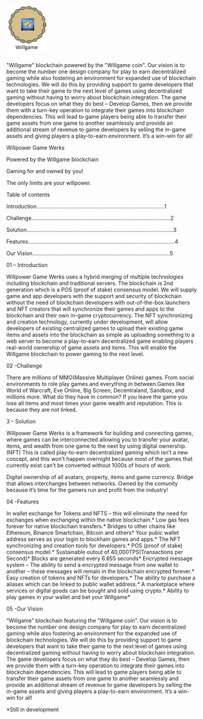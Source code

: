 # <img src="assets/Willgame.jpg" alt="Willgame">


"Willgame" blockchain powered by the "Willgame coin". Our vision is to become the number one design company for play to earn decentralized gaming while also fostering an environment for expanded use of blockchain technologies. We will do this by providing support to game developers that want to take their game to the next level of games using decentralized gaming without having to worry about blockchain integration. The game developers focus on what they do best – Develop Games, then we provide them with a turn-key operation to integrate their games into blockchain dependencies. This will lead to game players being able to transfer their game assets from one game to another seamlessly and provide an additional stream of revenue to game developers by selling the in-game assets and giving players a play-to-earn environment. It’s a win-win for all!



Willpower Game Werks

Powered by the Willgame blockchain

Gaming for and owned by you!

The only limits are your willpower.

Table of contents

Introduction…………………………………………………………………………1

Challenge……………………………………………………………………………….2

Solution……………………………………………………………………………………3

Features……………………………………………………………………………………4

Our Vision………………………………………………………………………………5

01 – Introduction

Willpower Game Werks uses a hybrid merging of multiple technologies including blockchain and traditional servers. The blockchain is 2nd generation which is a POS (proof of stake) consensus model. We will supply game and app developers with the support and security of blockchain without the need of blockchain developers with out-of-the-box launchers and NFT creators that will synchronize their games and apps to the blockchain and their own in-game cryptocurrency. The NFT synchronizing and creation technology, currently under development, will allow developers of existing centralized games to upload their existing game items and assets into the blockchain as simple as uploading something to a web server to become a play-to-earn decentralized game enabling players real-world ownership of game assets and items. This will enable the Willgame blockchain to power gaming to the next level.

02 -Challenge

There are millions of MMO(Massive Multiplayer Online) games. From social environments to role play games and everything in between.Games like World of Warcraft, Eve Online, Big Screen, Decentraland, Sandbox, and millions more. What do they have in common? If you leave the game you lose all items and most times your game wealth and reputation. This is because they are not linked.


3 – Solution

Willpower Game Werks is a framework for building and connecting games, where games can be interconnected allowing you to transfer your avatar, items, and wealth from one game to the next by using digital ownership. (NFT) This is called play-to-earn decentralized gaming which isn’t a new concept, and this won’t happen overnight because most of the games that currently exist can’t be converted without 1000s of hours of work.

Digital ownership of all avatars, property, items and game currency.
Bridge that allows interchanges between networks.
Owned by the comunity because it’s time for the gamers run and profit from the industry!

04 -Features

In wallet exchange for Tokens and NFTS – this will eliminate the need for exchanges when exchanging within the native blockchain.*
Low gas fees forever for native blockchain transfers.*
Bridges to other chains like Ethereum, Binance Smartchain, Bitcoin and others*
Your pubic wallet address serves as your login to blockhain games and apps.*
The NFT synchronizing and creation tools for developers.*
POS (proof of stake) consensus model.*
Sustainable  outout of 40,000TPS(Transactions per Second)*
Blocks are generated every 6.855 seconds*
Encrypted message system – The ability to send a encrypted message from one wallet to another – these messages will remain in the blockchain encrypted forever.*
Easy creation of tokens and NFTs for developers.*
The ability to purchase a aliases which can be linked to public wallet address.*
A marketplace where services or digital goods can be bought and sold using crypto.*
Ability to play games in your wallet and bet your Willgame*

05 -Our Vision

“Willgame” blockchain featuring the “Willgame coin”. Our vision is to become the number one design company for play to earn decentralized gaming while also fostering an environment for the expanded use of blockchain technologies. We will do this by providing support to game developers that want to take their game to the next level of games using decentralized gaming without having to worry about blockchain integration. The game developers focus on what they do best – Develop Games, then we provide them with a turn-key operation to integrate their games into blockchain dependencies. This will lead to game players being able to transfer their game assets from one game to another seamlessly and provide an additional stream of revenue to game developers by selling the in-game assets and giving players a play-to-earn environment. It’s a win-win for all!

*Still in development
